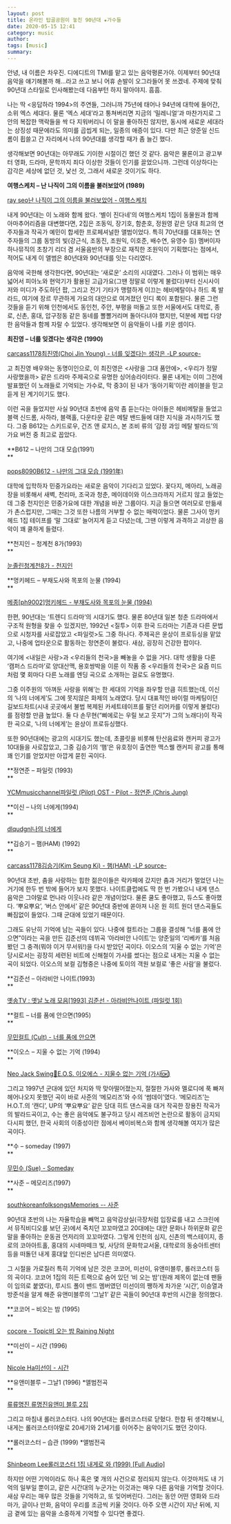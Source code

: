 ```yaml
---
layout: post
title: 온라인 탑골공원이 놓친 90년대 ★가수들
date: 2020-05-15 12:41
category: music
author: 
tags: [music]
summary: 
---
```



안녕, 내 이름은 차우진. 디에디트의 TMI를 맡고 있는 음악평론가야. 이제부터 90년대 음악을 얘기해볼까 해…라고 쓰고 보니 어휴 손발이 오그라들어 못 쓰겠네. 주제에 맞춰 90년대 스타일로 인사해봤는데 다음부턴 하지 말아야지. 흠흠.

  

나는 딱 <응답하라 1994>의 주연들, 그러니까 75년에 태어나 94년에 대학에 들어간, 소위 엑스 세대다. 물론 ‘엑스 세대’라고 퉁쳐버리면 지금의 ‘밀레니얼’과 마찬가지로 그 안의 복잡한 맥락들을 싹 다 지워버리니 이 말을 좋아하진 않지만, 동시에 새로운 세대라는 상징성 때문에라도 의미를 곱씹게 되는, 일종의 애증이 있다. 다만 최근 양준일 신드롬이 휩쓸고 간 자리에서 나의 90년대를 생각할 때가 좀 늘긴 했다.

  

생각해보면 90년대는 아무래도 기이한 시절이긴 했던 것 같다. 음악은 물론이고 광고부터 영화, 드라마, 문학까지 죄다 이상한 것들이 인기를 끌었으니까. 그런데 이상하다는 감각은 세상에 없던 것, 낯선 것, 그래서 새로운 것이기도 하다.

**여행스케치 – 난 나직이 그의 이름을 불러보았어 (1989)**

[ray seo난 나직이 그의 이름을 불러보았어 - 여행스케치](https://www.youtube.com/watch?v=bJBNx5-HZcE)

내게 90년대는 이 노래와 함께 왔다. ‘별이 진다네’의 여행스케치 1집이 동물원과 함께 아마추어리즘을 대변했다면, 2집은 조동익, 장기호, 함춘호, 정원영 같은 당대 최고의 연주자들과 작곡가 예민이 합세한 프로페셔널한 앨범이었다. 특히 70년대를 대표하는 연주자들의 그룹 동방의 빛(강근식, 조동진, 조원익, 이호준, 배수연, 유영수 등) 멤버이자 하나뮤직의 초창기 리더 겸 서울음반의 부장으로 재직한 조원익이 기획했다는 점에서, 적어도 내게 이 앨범은 80년대와 90년대를 잇는 다리였다.

  

음악에 국한해 생각한다면, 90년대는 ‘새로운’ 소리의 시대였다. 그러나 이 범위는 매우 넓어서 피아노와 현악기가 활용된 고급가요(그땐 정말로 이렇게 불렀다)부터 신시사이저와 미디가 주도하던 팝, 그리고 전기 기타가 맹렬하게 이끄는 헤비메탈이나 하드 록 발라드, 여기에 장르 무관하게 가요의 대안으로 여겨졌던 인디 록이 포함된다. 물론 그런 것들을 듣기 위해 인천에서도 동인천, 주안, 부평을 떠돌고 또한 서울에서도 대학로, 종로, 신촌, 홍대, 압구정동 같은 동네를 뽈뽈거리며 돌아다녀야 했지만, 덕분에 제법 다양한 음악들과 함께 자랄 수 있었다. 생각해보면 이 음악들이 나를 키운 셈이다.

**최진영 – 너를 잊겠다는 생각은 (1990)**

[carcass1178최진영(Choi Jin Young) - 너를 잊겠다는 생각은 -LP source-](https://www.youtube.com/watch?v=Tg51CriDPnc)

고 최진영 배우와는 동명이인으로, 이 최진영은 <사랑을 그대 품안에>, <우리가 정말 사랑했을까> 같은 드라마 주제곡으로 유명한 싱어송라이터다. 물론 내게는 이미 그전에 발표했던 이 노래들로 기억되는 가수로, 막 중3이 된 내가 ‘동아기획’이란 레이블을 믿고 듣게 된 계기이기도 했다.

  

이런 곡을 들었지만 사실 90년대 초반에 음악 좀 듣는다는 아이들은 헤비메탈을 들었고 블랙 신드롬, 사하라, 블랙홀, 다운타운 같은 메탈 밴드들에 대한 지식을 과시하기도 했다. 그중 B612는 스키드로우, 건즈 앤 로지스, 본 조비 류의 ‘감정 과잉 메탈 발라드’의 가요 버전 중 최고로 꼽았다.

**B612 – 나만의 그대 모습(1991)  
**

[pops8090B612 - 나만의 그대 모습 (1991年)](https://www.youtube.com/watch?v=zFqxiZs52rE)

대학에 입학하자 민중가요라는 새로운 음악이 기다리고 있었다. 꽃다지, 메아리, 노래공장을 비롯해서 새벽, 천리마, 조국과 청춘, 메이데이와 이스크라까지 거르지 않고 들었는데 그중 천지인은 민중가요에 대한 개념을 바꾼 그룹이다. 지금 들으면 여러모로 만듦새가 촌스럽지만, 그때는 그것 또한 나름의 거부할 수 없는 매력이었다. 물론 그사이 멍키헤드 1집 테이프를 ‘말 그대로’ 늘어지게 듣고 다녔는데, 그땐 이렇게 과격하고 괴상한 음악이 꽤 쿨하게 들렸다.

**천지인 – 청계천 8가(1993)  
**

[눈졸린청계천8가 - 천지인](https://www.youtube.com/watch?v=wYIWLYozHiQ)

**멍키헤드 – 부채도사와 목포의 눈물 (1994)  
**

[메종[ph9002]멍키헤드 - 부채도사와 목포의 눈물 (1994)](https://www.youtube.com/watch?v=IyH8Pxl5Lck)

한편, 90년대는 ‘트렌디 드라마’의 시대기도 했다. 물론 80년대 일본 청춘 드라마에서 구조적 원형을 찾을 수 있겠지만, 1992년 <질투> 이후 한국 드라마는 기존과 다른 문법으로 시청자를 사로잡았고 <파일럿>도 그중 하나다. 주제곡은 윤상이 프로듀싱을 맡았고, 나중에 업타운으로 활동하는 정연준이 불렀다. 새삼, 굉장히 건강한 팝이다.

  

여기에 <내일은 사랑>과 <우리들의 천국>을 빼놓을 수 없을 거다. 대학 생활을 다룬 ‘캠퍼스 드라마’로 양대산맥, 용호쌍박을 이룬 이 작품 중 <우리들의 천국>은 요즘 미드처럼 몇 회마다 다른 노래를 엔딩 곡으로 소개하는 걸로도 유명했다.

  

그중 이주원의 ‘아껴둔 사랑을 위해’는 한 세대의 기억을 좌우할 만큼 히트했는데, 이신의 ‘나의 너에게’도 그에 못지않은 화제의 노래였다. 당시 대표적인 바이럴 마케팅이던 길보드차트(시내 곳곳에서 불법 복제된 카세트테이프를 팔던 리어카를 이렇게 불렀다)를 점령할 만큼 높았다. 둘 다 손무현(“삐에로는 우릴 보고 웃지”가 그의 노래다)이 작곡한 곡으로, ‘나의 너에게’는 윤상이 프로듀싱했다.

  

또한 90년대에는 광고의 시대기도 했는데, 초콜릿을 비롯해 탄산음료와 캔커피 광고가 10대들을 사로잡았고, 그중 김승기의 ‘햄’은 유호정이 출연한 맥스웰 캔커피 광고를 통해 꽤 인기를 얻었지만 아깝게 묻힌 곡이다.

**정연준 – 파일럿 (1993)  
**

[YCMmusicchannel파일럿 (Pilot) OST - Pilot - 정연준 (Chris Jung)](https://www.youtube.com/watch?v=IKykbtks3aE)

**이신 – 나의 너에게(1994)  
**

[dlqudgnl나의 너에게](https://www.youtube.com/watch?v=3RW7kaKhQ2Q)

**김승기 – 햄(HAM) (1992)  
**

[carcass1178김승기(Kim Seung Ki) - 햄(HAM) -LP source-](https://www.youtube.com/watch?v=jDBe3zgVg-M)

90년대 초반, 춤을 사랑하는 힙한 젊은이들은 락카페에 갔지만 춤과 거리가 멀었던 나는 거기에 한두 번 밖에 들어가 보지 못했다. 나이트클럽에도 딱 한 번 가봤으니 내게 댄스 음악은 그야말로 먼나라 이웃나라 같은 개념이었다. 물론 쿨도 좋아했고, 듀스도 좋아했다. ‘뿌요뿌요’, ‘버스 안에서’ 같은 90년대 중반에 쏟아져 나온 원 히트 원더 댄스곡들도 빠짐없이 들었다. 그때 군대에 있었기 때문이다.

  

그래도 유난히 기억에 남는 곡들이 있다. 나중에 컬트라는 그룹을 결성해 “너를 품에 안으면”이라는 곡을 만든 김준선의 데뷔곡 ‘아라비안 나이트’는 양준일의 ‘리베카’를 처음 봤던 그 충격(뭐야 이거 무서워!)을 다시 받았던 곡이다. 이오스의 ‘지울 수 없는 기억’은 당시로서는 굉장히 세련된 비트에 신해철이 가사를 썼다는 점으로 내게는 지울 수 없는 곡이 되었다. 이오스의 보컬 김형중은 나중에 토이의 객원 보컬로 ‘좋은 사람’을 불렀다.

**김준선 – 아라비안 나이트(1993)  
**

[옛송TV : 옛날 노래 모음[1993] 김준선 - 아라비안나이트 (파일럿 1회)](https://www.youtube.com/watch?v=gThVg05qsTA)

**컬트 – 너를 품에 안으면(1995)  
**

[무민컬트 (Cult) - 너를 품에 안으면](https://www.youtube.com/watch?v=8o2jQ-wqkEk)

**이오스 – 지울 수 없는 기억 (1994)  
**

[Neo Jack Swing💞E.O.S. 이오에스 - 지울수 없는 기억 (가사🆗)](https://www.youtube.com/watch?v=h048iEZLlxM)

그리고 1997년 군대에 있던 처지와 딱 맞아떨어졌는지, 절절한 가사와 멜로디에 푹 빠져 헤어나오지 못했던 곡이 바로 사준의 ‘메모리즈’와 수의 ‘썸데이’였다. ‘메모리즈’는 H.O.T.의 ‘캔디’, UP의 ‘뿌요뿌요’ 같은 당대 히트 댄스곡을 대거 작곡한 장용진 작곡가의 발라드곡이고, 수는 좋은 음악에도 불구하고 당시 레즈비언 논란으로 활동이 금지되다시피 했던, 한국 사회의 이중성이란 점에서 베이비복스와 함께 생각해볼 여지가 많은 곡이다.

**수 – someday (1997)  
**

[무민수 (Sue) - Someday](https://www.youtube.com/watch?v=Yos-NdWmGME)

**사준 – 메모리즈(1997)  
**

[southkoreanfolksongsMemories -- 사준](https://www.youtube.com/watch?v=5FThZG35g7c)

90년대 초반의 나는 자율학습을 빼먹고 음악감상실(극장처럼 입장료를 내고 스크린에서 뮤직비디오를 보던 곳)에서 죽치던 꼬꼬마였고 20대에는 대안 문화나 하위문화 같은 말을 좋아하는 운동권 언저리의 꼬꼬마였다. 그렇게 인천의 심지, 신촌의 백스테이지, 종로의 코아아트홀, 홍대의 시네마떼크 빛, 사당의 문화학교서울, 대학로의 동숭아트센터 등을 떠돌던 내게 홍대앞 인디씬은 남다른 의미였다.

  

그 시절을 가로질러 특히 기억에 남은 것은 코코어, 미선이, 유앤미블루, 롤러코스터 등의 곡이다. 코코어 1집의 히든 트랙으로 숨어 있던 ‘비 오는 밤'(원래 제목이 없는데 팬들이 임의로 붙였다), 루시드 폴이 밴드 멤버였던 미선이의 쨍하게 차가운 ‘시간’, 이승열과 방준석을 알게 해준 유앤미블루의 ‘그날1’ 같은 곡들이 90년대 후반의 시간을 정의했다.

**코코어 – 비오는 밤 (1995)  
**

[cocore - Topic비 오는 밤 Raining Night](https://www.youtube.com/watch?v=D75Mwny2_n8)

**미선이 – 시간 (1996)  
**

[Nicole Ha미선이 - 시간](https://www.youtube.com/watch?v=Ys4K8TM5awU)

**유앤미블루 – 그날1 (1996) *앨범전곡  
**

[류류명진 류명진유앤미 블루 2집](https://www.youtube.com/watch?v=7xl3_FmQY_w)

그리고 마침내 롤러코스터다. 나의 90년대는 롤러코스터로 닫혔다. 한참 뒤 생각해보니, 내게는 롤러코스터야말로 20세기와 21세기를 이어주는 음악이기도 했던 것이다.

**롤러코스터 – 습관 (1999) *앨범전곡  
**

[Shinbeom Lee롤러코스터 1집 내게로 와 (1999) [Full Audio]](https://www.youtube.com/watch?v=WFsDREqpkKU)

하지만 어떤 기억이라도 하나 혹은 몇 개의 사건으로 정리되지 않는다. 이것마저도 내 기억의 일부일 뿐이고, 같은 시간대의 누군가는 이것과는 매우 다른 음악을 기억할 것이다. 새삼 우리는 매우 많은 것들을 기억하고, 또 잊어버린다. 그러는 동안 어떤 영화와 드라마가, 글이나 만화, 음악이 우리를 조금씩 키울 것이다. 아주 오랜 시간이 지난 뒤에, 지금 곁에 있는 음악을 소중하게 기억할 수 있다면 좋겠다.